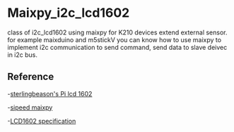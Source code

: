 Maixpy_i2c_lcd1602
==================
class of i2c_lcd1602 using maixpy for K210 devices extend external sensor. for example maixduino and m5stickV
you can know how to use maixpy to implement i2c communication to send command, send data to slave deivec in i2c bus.

Reference
----------
-[sterlingbeason's Pi lcd 1602](https://github.com/sterlingbeason/LCD-1602-I2C/blob/master/LCD.py)

-[sipeed maixpy](https://maixpy.sipeed.com/en)

-[LCD1602 specification](https://github.com/bluejazzCHN/Maixpy_i2c_lcd1602/blob/master/eone-1602a1.pdf)
